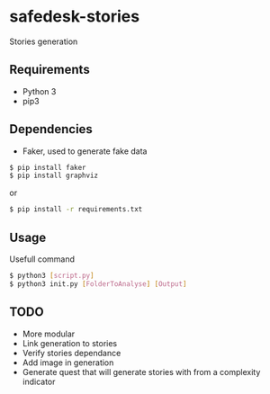 # safedesk-stories
Stories generation

## Requirements
- Python 3
- pip3

## Dependencies

- Faker, used to generate fake data

```sh
$ pip install faker
$ pip install graphviz
```
or
```sh
$ pip install -r requirements.txt
```


## Usage

Usefull command

```sh
$ python3 [script.py]
$ python3 init.py [FolderToAnalyse] [Output]
```

## TODO

- More modular
- Link generation to stories
- Verify stories dependance
- Add image in generation
- Generate quest that will generate stories with from a complexity indicator
